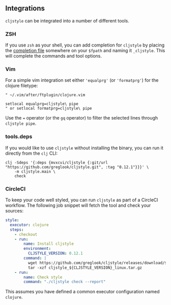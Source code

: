 ## Integrations

`cljstyle` can be integrated into a number of different tools.

### ZSH

If you use `zsh` as your shell, you can add completion for `cljstyle` by
placing the [completion file](completion.zsh) somewhere on your `$fpath` and
naming it `_cljstyle`. This will complete the commands and tool options.


### Vim

For a simple vim integration set either `'equalprg'` (or `'formatprg'`) for 
the clojure filetype:

```vim
" ~/.vim/after/ftplugin/clojure.vim

setlocal equalprg=cljstyle\ pipe
" or setlocal formatprg=cljstyle\ pipe
```

Use the `=` operator (or the `gq` operator) to filter the selected lines
through `cljstyle pipe`.


### tools.deps

If you would like to use `cljstyle` without installing the binary, you can run
it directly from the `clj` CLI:

```shell
clj -Sdeps '{:deps {mvxcvi/cljstyle {:git/url "https://github.com/greglook/cljstyle.git", :tag "0.12.1"}}}' \
    -m cljstyle.main \
    check
```


### CircleCI

To keep your code well styled, you can run `cljstyle` as part of a CircleCI
workflow. The following job snippet will fetch the tool and check your sources:

```yaml
style:
  executor: clojure
  steps:
    - checkout
    - run:
        name: Install cljstyle
        environment:
          CLJSTYLE_VERSION: 0.12.1
        command: |
          wget https://github.com/greglook/cljstyle/releases/download/${CLJSTYLE_VERSION}/cljstyle_${CLJSTYLE_VERSION}_linux.tar.gz
          tar -xzf cljstyle_${CLJSTYLE_VERSION}_linux.tar.gz
    - run:
        name: Check style
        command: "./cljstyle check --report"
```

This assumes you have defined a common executor configuration named `clojure`.
